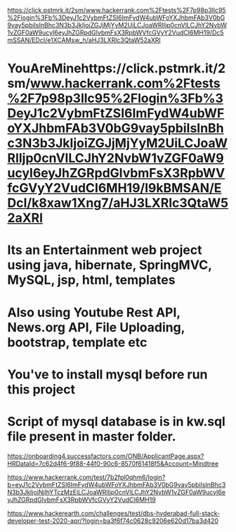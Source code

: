 https://click.pstmrk.it/2sm/www.hackerrank.com%2Ftests%2F7p98p3llc95%2Flogin%3Fb%3DeyJ1c2VybmFtZSI6ImFydW4ubWFoYXJhbmFAb3V0bG9vay5pbiIsInBhc3N3b3JkIjoiZGJjMjYyM2UiLCJoaWRlIjp0cnVlLCJhY2NvbW1vZGF0aW9ucyI6eyJhZGRpdGlvbmFsX3RpbWVfcGVyY2VudCI6MH19/Dc5mSSAN/EDcI/e1XCAMsw_h/aHJ3LXRlc3QtaW52aXRl
# YouAreMinehttps://click.pstmrk.it/2sm/www.hackerrank.com%2Ftests%2F7p98p3llc95%2Flogin%3Fb%3DeyJ1c2VybmFtZSI6ImFydW4ubWFoYXJhbmFAb3V0bG9vay5pbiIsInBhc3N3b3JkIjoiZGJjMjYyM2UiLCJoaWRlIjp0cnVlLCJhY2NvbW1vZGF0aW9ucyI6eyJhZGRpdGlvbmFsX3RpbWVfcGVyY2VudCI6MH19/l9kBMSAN/EDcI/k8xaw1Xng7/aHJ3LXRlc3QtaW52aXRl
# Its an Entertainment web project using java, hibernate, SpringMVC, MySQL, jsp, html, templates
# Also using Youtube Rest API, News.org API, File Uploading, bootstrap, template etc

# You've to install mysql before run this project
# Script of mysql database is in kw.sql file present in master folder.

https://onboarding4.successfactors.com/ONB/ApplicantPage.aspx?HRDataId=7c62d4f6-9f88-44f0-90c6-8570f61418f5&Account=Mindtree

https://www.hackerrank.com/test/7b2fpl0qhm6/login?b=eyJ1c2VybmFtZSI6ImFydW4ubWFoYXJhbmFAb3V0bG9vay5pbiIsInBhc3N3b3JkIjoiNjlhYTczMzEiLCJoaWRlIjp0cnVlLCJhY2NvbW1vZGF0aW9ucyI6eyJhZGRpdGlvbmFsX3RpbWVfcGVyY2VudCI6MH19



https://www.hackerearth.com/challenges/test/dbs-hyderabad-full-stack-developer-test-2020-apr/?login=ba3f6f74c0628c9206e620d17ba3d420
